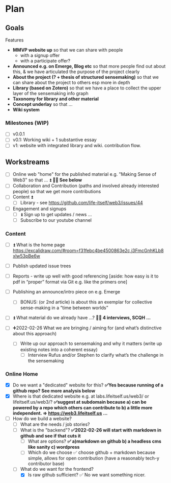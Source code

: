 # Plan

## Goals

Features

* **MMVP website up** so that we can share with people
  * with a signup offer
  * with a participate offer?
* **Announced e.g. on Emerge, Blog etc** so that more people find out about this, & we have articulated the purpose of the project clearly
* **About the project (? + thesis of structured sensemaking)** so that we can share about the project to others esp more in depth
* **Library (based on Zotero)** so that we have a place to collect the upper layer of the sensemaking info graph
* **Taxonomy for library and other material**
* **Concept underlay** so that ...
* **Wiki system**

### Milestones (WIP)

* [ ] v0.0.1
* [ ] v0.1: Working wiki + 1 substantive essay
* [ ] v1: website with integrated library and wiki. contribution flow.

## Workstreams

* [ ] Online web "home" for the published material e.g. "Making Sense of Web3" so that ... ⏫ **🏃‍♂️ See below**
* [ ] Collaboration and Contribution (paths and involved already interested people) so that we get more contributions
* [ ] Content ⏫
  * [ ] Library - see https://github.com/life-itself/web3/issues/44
* [ ] Engagement and signups
  * [ ] ⏫ Sign up to get updates / news …
  * [ ] Subscribe to our youtube channel

### Content

* [ ] ⏫ What is the home page https://excalidraw.com/#room=f31febc4be4500863e2c,j3FmcGnhKLb8xlw53pBe6w 
* [ ] Publish updated issue trees
* [ ] Reports - write up well with good referencing [aside: how easy is it to pdf in “proper” format via Git e.g. like the primers one]
* [ ] Publishing an announce/intro piece on e.g. Emerge
  * [ ] BONUS: (or 2nd article) is about this an exemplar for collective sense-making in a “time between worlds”
* [ ] ⏫ What material do we already have ...? **🏃‍♂️ 4 interviews, SCQH ...**

* [ ] ➕2022-02-26 What we are bringing / aiming for (and what’s distinctive about this approach)
  * [ ] Write up our approach to sensemaking and why it matters (write up existing notes into a coherent essay)
    * [ ] Interview Rufus and/or Stephen to clarify what’s the challenge in the sensemaking

### Online Home

* [x] Do we want a "dedicated" website for this? **✅Yes because running of a github repo? See more analysis below**
* [x] Where is that dedicated website e.g. at labs.lifeitself.us/web3/ or lifeitself.us/web3/? **✅suggest at subdomain because a) can be powered by a repo which others can contribute to b) a little more independent. => https://web3.lifeitself.us ...**
* [ ] How do we build a website?
  * [ ] What are the needs / job stories?
  * [ ] What is the "backend"? **✅2022-02-26 will start with markdown in github and see if that cuts it**
    * [ ] What are options? **✅ a)markdown on github b) a headless cms like sanity c) wordpress**
    * [ ] Which do we choose ✅ choose github + markdown because simple, allows for open contribution (have a reasonably tech-y contributor base)
  * [ ] What do we want for the frontend?
    * [x] Is raw github sufficient? ✅ No we want something nicer.
